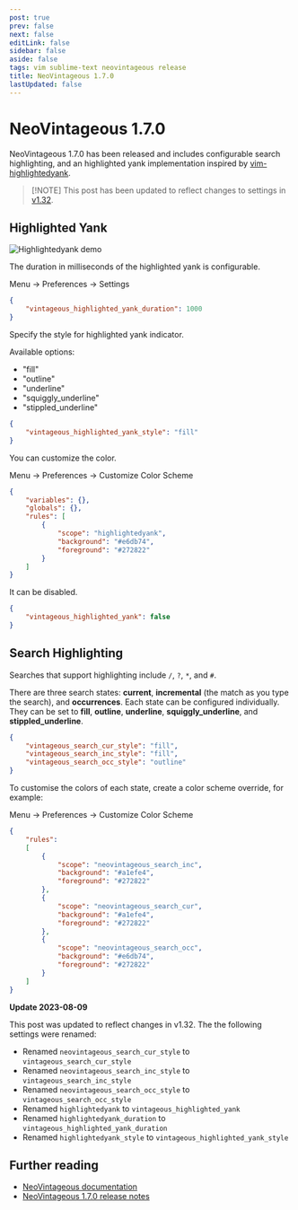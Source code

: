 ```yaml
---
post: true
prev: false
next: false
editLink: false
sidebar: false
aside: false
tags: vim sublime-text neovintageous release
title: NeoVintageous 1.7.0
lastUpdated: false
---
```


# NeoVintageous 1.7.0

NeoVintageous 1.7.0 has been released and includes configurable search highlighting, and an highlighted yank implementation inspired by [vim-highlightedyank](https://github.com/machakann/vim-highlightedyank?ref=blog.gerardroche.com).

> \[!NOTE\]
> This post has been updated to reflect changes to settings in [v1.32](/2023/08/12/neovintageous-1.32.0/).

## Highlighted Yank

![Highlightedyank demo](/assets/images/2018-09-02-highlightedyank.gif)

The duration in milliseconds of the highlighted yank is configurable.

Menu → Preferences → Settings

```json
{
    "vintageous_highlighted_yank_duration": 1000
}
```

Specify the style for highlighted yank indicator.

Available options:

- "fill"
- "outline"
- "underline"
- "squiggly_underline"
- "stippled_underline"

```json
{
    "vintageous_highlighted_yank_style": "fill"
}
```

You can customize the color.

Menu → Preferences → Customize Color Scheme

```json
{
    "variables": {},
    "globals": {},
    "rules": [
        {
            "scope": "highlightedyank",
            "background": "#e6db74",
            "foreground": "#272822"
        }
    ]
}
```

It can be disabled.

```json
{
    "vintageous_highlighted_yank": false
}
```

## Search Highlighting

Searches that support highlighting include `/`, `?`, `*`, and `#`.

There are three search states: **current**, **incremental** (the match as you type the search), and **occurrences**. Each state can be configured individually. They can be set to **fill**, **outline**, **underline**, **squiggly_underline**, and **stippled_underline**.

```json
{
    "vintageous_search_cur_style": "fill",
    "vintageous_search_inc_style": "fill",
    "vintageous_search_occ_style": "outline"
}

```

To customise the colors of each state, create a color scheme override, for example:

Menu → Preferences → Customize Color Scheme

```json
{
    "rules":
    [
        {
            "scope": "neovintageous_search_inc",
            "background": "#a1efe4",
            "foreground": "#272822"
        },
        {
            "scope": "neovintageous_search_cur",
            "background": "#a1efe4",
            "foreground": "#272822"
        },
        {
            "scope": "neovintageous_search_occ",
            "background": "#e6db74",
            "foreground": "#272822"
        }
    ]
}
```

**Update 2023-08-09**

This post was updated to reflect changes in v1.32. The the following settings were renamed:

- Renamed `neovintageous_search_cur_style` to `vintageous_search_cur_style`
- Renamed `neovintageous_search_inc_style` to `vintageous_search_inc_style`
- Renamed `neovintageous_search_occ_style` to `vintageous_search_occ_style`
- Renamed `highlightedyank` to `vintageous_highlighted_yank`
- Renamed `highlightedyank_duration` to `vintageous_highlighted_yank_duration`
- Renamed `highlightedyank_style` to `vintageous_highlighted_yank_style`

## Further reading

* [NeoVintageous documentation](https://neovintageous.github.io/?ref=blog.gerardroche.com)
* [NeoVintageous 1.7.0 release notes](https://github.com/NeoVintageous/NeoVintageous/releases/tag/1.7.0?ref=blog.gerardroche.com)
